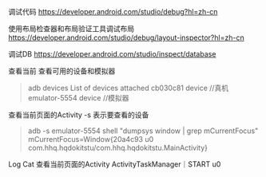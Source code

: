 
调试代码
https://developer.android.com/studio/debug?hl=zh-cn

使用布局检查器和布局验证工具调试布局
https://developer.android.com/studio/debug/layout-inspector?hl=zh-cn

调试DB
https://developer.android.com/studio/inspect/database

查看当前
查看可用的设备和模拟器
> adb devices
List of devices attached
cb030c81        device //真机
emulator-5554   device //模拟器

查看当前页面的Activity
-s 表示要查看的设备
> adb -s emulator-5554  shell "dumpsys window | grep mCurrentFocus"
mCurrentFocus=Window{20a4c93 u0 com.hhq.hqdokitstu/com.hhq.hqdokitstu.MainActivity}

Log Cat 查看当前页面的Activity
ActivityTaskManager｜START u0